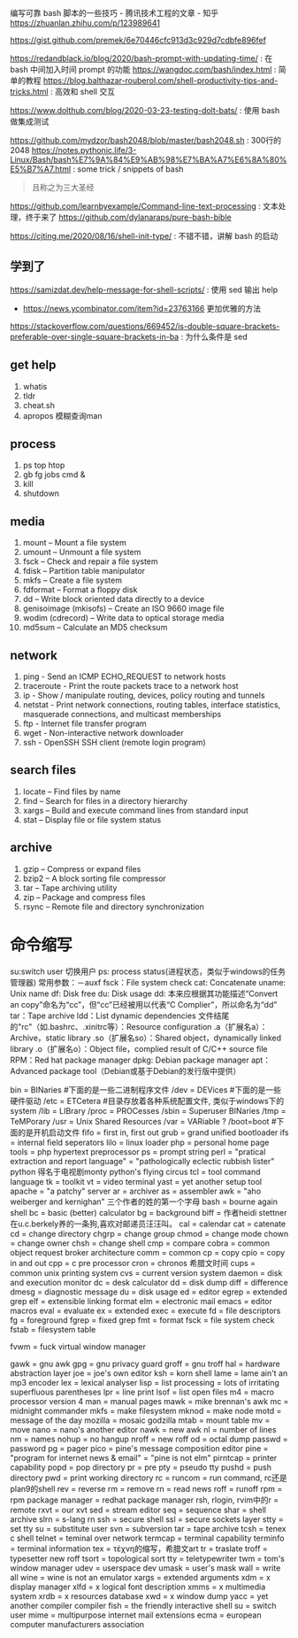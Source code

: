 编写可靠 bash 脚本的一些技巧 - 腾讯技术工程的文章 - 知乎
https://zhuanlan.zhihu.com/p/123989641

https://gist.github.com/premek/6e70446cfc913d3c929d7cdbfe896fef

https://redandblack.io/blog/2020/bash-prompt-with-updating-time/ : 在bash 中间加入时间 prompt 的功能
https://wangdoc.com/bash/index.html : 简单的教程
https://blog.balthazar-rouberol.com/shell-productivity-tips-and-tricks.html : 高效和 shell 交互

https://www.dolthub.com/blog/2020-03-23-testing-dolt-bats/ : 使用 bash 做集成测试

https://github.com/mydzor/bash2048/blob/master/bash2048.sh : 300行的2048
https://notes.pythonic.life/3-Linux/Bash/bash%E7%9A%84%E9%AB%98%E7%BA%A7%E6%8A%80%E5%B7%A7.html : some trick / snippets of bash

> 且称之为三大圣经

https://github.com/learnbyexample/Command-line-text-processing : 文本处理，终于来了
https://github.com/dylanaraps/pure-bash-bible

https://cjting.me/2020/08/16/shell-init-type/ : 不错不错，讲解 bash 的启动

## 学到了
https://samizdat.dev/help-message-for-shell-scripts/ : 使用 sed 输出 help
  - https://news.ycombinator.com/item?id=23763166 更加优雅的方法

https://stackoverflow.com/questions/669452/is-double-square-brackets-preferable-over-single-square-brackets-in-ba : 为什么条件是 sed

## get help
1. whatis
2. tldr
3. cheat.sh
4. apropos 模糊查询man

## process
1. ps top htop
2. gb fg  jobs       cmd &
3. kill
4. shutdown

## media
1. mount – Mount a file system
1. umount – Unmount a file system
1. fsck – Check and repair a file system
1. fdisk – Partition table manipulator
1. mkfs – Create a file system
1. fdformat – Format a floppy disk
1. dd – Write block oriented data directly to a device
1. genisoimage (mkisofs) – Create an ISO 9660 image file
1. wodim (cdrecord) – Write data to optical storage media
1. md5sum – Calculate an MD5 checksum

## network
1. ping - Send an ICMP ECHO\_REQUEST to network hosts
1. traceroute - Print the route packets trace to a network host
1. ip - Show / manipulate routing, devices, policy routing and tunnels
1. netstat - Print network connections, routing tables, interface statistics, masquerade connections, and multicast memberships
1. ftp - Internet file transfer program
1. wget - Non-interactive network downloader
1. ssh - OpenSSH SSH client (remote login program)

## search files
1. locate – Find files by name
1. find – Search for files in a directory hierarchy
1. xargs – Build and execute command lines from standard input
1. stat – Display file or file system status

## archive
1. gzip – Compress or expand files
1. bzip2 – A block sorting file compressor
1. tar – Tape archiving utility
1. zip – Package and compress files
1. rsync – Remote file and directory synchronization

# 命令缩写
su:switch user 切换用户
ps: process status(进程状态，类似于windows的任务管理器) 常用参数：－auxf
fsck：File system check
cat: Concatenate
uname: Unix name
df: Disk free
du: Disk usage
dd: 本来应根据其功能描述“Convert an copy”命名为“cc”，但“cc”已经被用以代表“C Complier”，所以命名为“dd”
tar：Tape archive
ldd：List dynamic dependencies
文件结尾的"rc"（如.bashrc、.xinitrc等）：Resource configuration
.a（扩展名a）：Archive，static library
.so（扩展名so）：Shared object，dynamically linked library
.o（扩展名o）：Object file，complied result of C/C++ source file
RPM：Red hat package manager
dpkg: Debian package manager
apt：Advanced package tool（Debian或基于Debian的发行版中提供）

bin = BINaries #下面的是一些二进制程序文件
/dev = DEVices  #下面的是一些硬件驱动
/etc = ETCetera #目录存放着各种系统配置文件, 类似于windows下的system
/lib = LIBrary
/proc = PROCesses
/sbin = Superuser BINaries
/tmp = TeMPorary
/usr = Unix Shared Resources
/var = VARiable ?
/boot=boot #下面的是开机启动文件
fifo = first in, first out
grub = grand unified bootloader
ifs = internal field seperators
lilo = linux loader
php = personal home page tools = php hypertext preprocessor
ps = prompt string
perl = "pratical extraction and report language" = "pathologically eclectic rubbish lister"
python 得名于电视剧monty python's flying circus
tcl = tool command language
tk = toolkit
vt = video terminal
yast = yet another setup tool
apache = "a patchy" server
ar = archiver
as = assembler
awk = "aho weiberger and kernighan" 三个作者的姓的第一个字母
bash = bourne again shell
bc = basic (better) calculator
bg = background
biff = 作者heidi stettner在u.c.berkely养的一条狗,喜欢对邮递员汪汪叫。
cal = calendar
cat = catenate
cd = change directory
chgrp = change group
chmod = change mode
chown = change owner
chsh = change shell
cmp = compare
cobra = common object request broker architecture
comm = common
cp = copy
cpio = copy in and out
cpp = c pre processor
cron = chronos 希腊文时间
cups = common unix printing system
cvs = current version system
daemon = disk and execution monitor
dc = desk calculator
dd = disk dump
diff = difference
dmesg = diagnostic message
du = disk usage
ed = editor
egrep = extended grep
elf = extensible linking format
elm = electronic mail
emacs = editor macros
eval = evaluate
ex = extended
exec = execute
fd = file descriptors
fg = foreground
fgrep = fixed grep
fmt = format
fsck = file system check
fstab = filesystem table

fvwm = fuck virtual window manager

gawk = gnu awk
gpg = gnu privacy guard
groff = gnu troff
hal = hardware abstraction layer
joe = joe's own editor
ksh = korn shell
lame = lame ain't an mp3 encoder
lex = lexical analyser
lisp = list processing = lots of irritating superfluous parentheses
lpr = line print
lsof = list open files
m4 = macro processor version 4
man = manual pages
mawk = mike brennan's awk
mc = midnight commander
mkfs = make filesystem
mknod = make node
motd = message of the day
mozilla = mosaic godzilla
mtab = mount table
mv = move
nano = nano's another editor
nawk = new awk
nl = number of lines
nm = names
nohup = no hangup
nroff = new roff
od = octal dump
passwd = password
pg = pager
pico = pine's message composition editor
pine = "program for internet news & email" = "pine is not elm"
pirntcap = printer capability
popd = pop directory
pr = pre
pty = pseudo tty
pushd = push directory
pwd = print working directory
rc = runcom = run command, rc还是plan9的shell
rev = reverse
rm = remove
rn = read news
roff = runoff
rpm = rpm package manager = redhat package manager
rsh, rlogin, rvim中的r = remote
rxvt = our xvt
sed = stream editor
seq = sequence
shar = shell archive
slrn = s-lang rn
ssh = secure shell
ssl = secure sockets layer
stty = set tty
su = substitute user
svn = subversion
tar = tape archive
tcsh = tenex c shell
telnet = teminal over network
termcap = terminal capability
terminfo = terminal information
tex = τέχνη的缩写，希腊文art
tr = traslate
troff = typesetter new roff
tsort = topological sort
tty = teletypewriter
twm = tom's window manager
udev = userspace dev
umask = user's mask
wall = write all
wine = wine is not an emulator
xargs = extended arguments
xdm = x display manager
xlfd = x logical font description
xmms = x multimedia system
xrdb = x resources database
xwd = x window dump
yacc = yet another compiler compiler
fish = the friendly interactive shell
su = switch user
mime = multipurpose internet mail extensions
ecma = european computer manufacturers association
